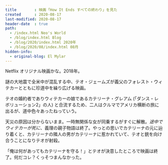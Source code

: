 ```yaml
---
title        : 映画「How It Ends すべての終わり」を見た
created      : 2020-08-17
last-modified: 2020-08-17
header-date  : true
path:
  - /index.html Neo's World
  - /blog/index.html Blog
  - /blog/2020/index.html 2020年
  - /blog/2020/08/index.html 08月
hidden-info:
  - original-blog: El Mylar
---
```


Netflix オリジナル映画かな。2018年。

謎の大地震で全米中が混乱する中、テオ・ジェームズが義父のフォレスト・ウィテカーとともに珍道中を繰り広げる映画。

テオの婚約者でありウィテカーの娘であるカテリーナ・グレアム (「ダンス・レボリューション2」の人) と合流するため、二人はクルマでアメリカ横断の旅に出るが、道中色々あったねっていう。

天災の原因は分からないまま。一時無関係な女が同乗するがすぐに解散。_途中でウィテカーが死に_、義理の親子物語は終了。やっとの思いでカテリーナの元に辿り着くと、カテリーナの隣人の男がカテリーナに惹かれていて、テオと銃を向け合うことになりテオが射殺。

「俺は何があってもカテリーナを守る！」とテオが決意したところで映画は終了。何だコレ？くっそつまんなかった。
